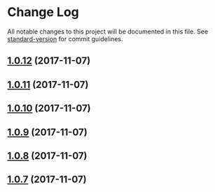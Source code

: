 # Change Log

All notable changes to this project will be documented in this file. See [standard-version](https://github.com/conventional-changelog/standard-version) for commit guidelines.

<a name="1.0.12"></a>
## [1.0.12](https://github.com/svenanders/react-iframe/compare/v1.0.11...v1.0.12) (2017-11-07)



<a name="1.0.11"></a>
## [1.0.11](https://github.com/svenanders/react-iframe/compare/v1.0.10...v1.0.11) (2017-11-07)



<a name="1.0.10"></a>
## [1.0.10](https://github.com/svenanders/react-iframe/compare/v1.0.9...v1.0.10) (2017-11-07)



<a name="1.0.9"></a>
## [1.0.9](https://github.com/svenanders/react-iframe/compare/v1.0.8...v1.0.9) (2017-11-07)



<a name="1.0.8"></a>
## [1.0.8](https://github.com/svenanders/react-iframe/compare/v0.0.4...v1.0.8) (2017-11-07)



<a name="1.0.7"></a>
## [1.0.7](https://github.com/svenanders/react-iframe/compare/v0.0.4...v1.0.7) (2017-11-07)
